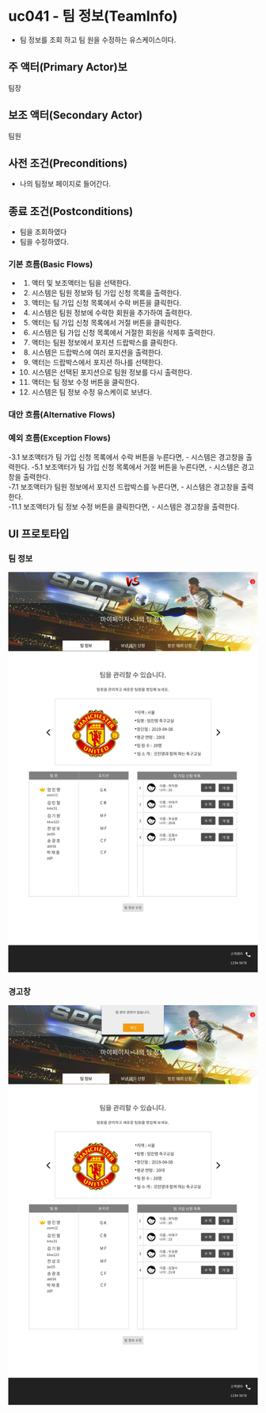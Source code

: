 # uc041 - 팀 정보(TeamInfo)
- 팀 정보를 조회 하고 팀 원을 수정하는 유스케이스이다.

## 주 액터(Primary Actor)보

팀장

## 보조 액터(Secondary Actor)

팀원

## 사전 조건(Preconditions)

- 나의 팀정보 페이지로 들어간다.

## 종료 조건(Postconditions)

- 팀을 조회하였다
- 팀을 수정하였다.

### 기본 흐름(Basic Flows)

- 1. 액터 및 보조액터는 팀을 선택한다. 
- 2. 시스템은 팀원 정보와 팀 가입 신청 목록을 출력한다.
- 3. 액터는 팀 가입 신청 목록에서 수락 버튼을 클릭한다.
- 4. 시스템은 팀원 정보에 수락한 회원을 추가하여 출력한다.
- 5. 액터는 팀 가입 신청 목록에서 거절 버튼을 클릭한다.
- 6. 시스템은 팀 가입 신청 목록에서 거절한 회원을 삭제후 출력한다.
- 7. 액터는 팀원 정보에서 포지션 드랍박스를 클릭한다.
- 8. 시스템은 드랍박스에 여러 포지션을 출력한다.
- 9. 액터는 드랍박스에서 포지션 하나를 선택한다.
- 10. 시스템은 선택된 포지션으로 팀원 정보를 다시 출력한다.
- 11. 액터는 팀 정보 수정 버튼을 클릭한다.
- 12. 시스템은 팀 정보 수정 유스케이로 보낸다.

### 대안 흐름(Alternative Flows)


### 예외 흐름(Exception Flows)

 -3.1 보조액터가 팀 가입 신청 목록에서 수락 버튼을 누른다면,
           -  시스템은 경고창을 출력한다.
 -5.1 보조액터가 팀 가입 신청 목록에서 거절 버튼을 누른다면,
           -  시스템은 경고창을 출력한다.   
 -7.1 보조액터가 팀원 정보에서 포지션 드랍박스를 누른다면,
           -  시스템은 경고창을 출력한다.     
 -11.1   보조액터가 팀 정보 수정 버튼을 클릭한다면,
           -  시스템은 경고창을 출력한다.    
    
## UI 프로토타입

### 팀 정보 
![팀정보](./images/myteaminfo.jpg)
    
 
### 경고창
![경고창](./images/teaminfowarning.jpg)  
    
    
    
    
    
    